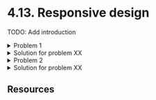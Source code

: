 # 4.13. Responsive design

TODO: Add introduction

<details>
    <summary>Problem 1</summary>

    TODO: Add problem description

    Text only zoom breaks the website

</details>
<details>
    <summary>Solution for problem XX</summary>
    TODO: Add solution
</details>

<details>
    <summary>Problem 2</summary>

    TODO: Add problem description

    Changing letter spacing, word spacing, line height breaks the website

</details>
<details>
    <summary>Solution for problem XX</summary>
    TODO: Add solution
</details>

## Resources
